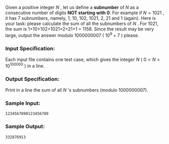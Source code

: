 <!-- Title
Subnumbers (35)
-->
Given a positive integer $N$ , let us define a **subnumber** of $N$ as a
consecutive number of digits **NOT starting with 0**. For example if $N =
1021$ , it has 7 subnumbers, namely, 1, 10, 102, 1021, 2, 21 and 1 (again).
Here is your task: please calculate the sum of all the subnumbers of $N$ . For
1021, the sum is 1+10+102+1021+2+21+1 = 1158. Since the result may be very
large, output the answer modulo 1000000007 ( $10^9 + 7$ ) please.

### Input Specification:

Each input file contains one test case, which gives the integer $N$ ( $0 < N <
10^{100000}$ ) in a line.

### Output Specification:

Print in a line the sum of all $N$ 's subnumbers (modulo 1000000007).

### Sample Input:

    
    
    1234567890123456789
    

### Sample Output:

    
    
    332876913
    

